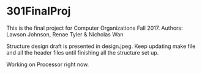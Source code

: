 # 301FinalProj

This is the final project for Computer Organizations Fall 2017.
Authors: Lawson Johnson, Renae Tyler & Nicholas Wan

Structure design draft is presented in design.jpeg. Keep updating make file and all the header files until finishing all the structure set up.

Working on Processor right now.